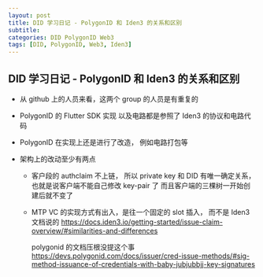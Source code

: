 ```yaml
---
layout: post
title: DID 学习日记 - PolygonID 和 Iden3 的关系和区别
subtitle:
categories: DID PolygonID Web3
tags: [DID, PolygonID, Web3, Iden3]
---
```


## DID 学习日记 - PolygonID 和 Iden3 的关系和区别

- 从 github 上的人员来看，这两个 group 的人员是有重复的

- PolygonID 的 Flutter SDK 实现 以及电路都是参照了 Iden3 的协议和电路代码

- PolygonID 在实现上还是进行了改造， 例如电路打包等

- 架构上的改动至少有两点

  - 客户段的 authclaim 不上链， 所以 private key 和 DID 有唯一确定关系， 也就是说客户端不能自己修改 key-pair 了
    而且客户端的三棵树一开始创建后就不变了

  - MTP VC 的实现方式有出入，是往一个固定的 slot 插入， 而不是 Iden3 文档说的
    <https://docs.iden3.io/getting-started/issue-claim-overview/#similarities-and-differences>

    polygonid 的文档压根没提这个事
    <https://devs.polygonid.com/docs/issuer/cred-issue-methods/#sig-method-issuance-of-credentials-with-baby-jubjubbjj-key-signatures>

